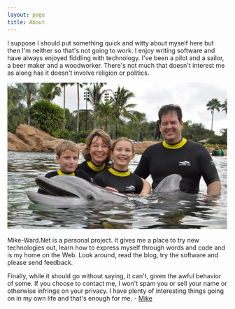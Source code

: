 ```yaml
---
layout: page
title: About
---
```

I suppose I should put something quick and witty about myself here but then I'm neither so that's not going to work.
I enjoy writing software and have always enjoyed fiddling with technology.
I've been a pilot and a sailor, a beer maker and a woodworker.
There's not much that doesn't interest me as along has it doesn't involve religion or politics.

![noborder](/cdn/images/about/family.jpg "The Dolphin's name is Dexter")

Mike-Ward.Net is a personal project.
It gives me a place to try new technologies out, learn how to express myself through words and code and is my home on the Web.
Look around, read the blog, try the software and please send feedback.

Finally, while it should go without saying, it can't, given the awful behavior of some.
If you choose to contact me, I won't spam you or sell your name or otherwise infringe on your privacy.
I have plenty of interesting things going on in my own life and that's enough for me. - [Mike](mailto:mike@mike-ward.net)
